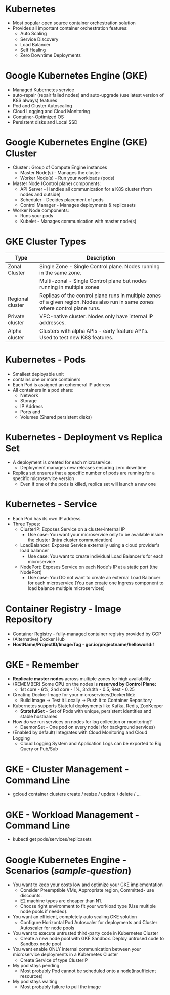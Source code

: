 # Kubernetes
- Most popular open source container orchestration solution
- Provides all important container orchestration features:
  - Auto Scaling
  - Service Discovery
  - Load Balancer
  - Self Healing
  - Zero Downtime Deployments
# Google Kubernetes Engine (GKE)
- Managed Kubernetes service
- auto-repair (repair failed nodes) and auto-upgrade (use latest version of K8S always) features
- Pod and Cluster Autoscaling
- Cloud Logging and Cloud Monitoring
- Container-Optimized OS
- Persistent disks and Local SSD
# Google Kubernetes Engine (GKE) Cluster
- Cluster : Group of Compute Engine instances
  - Master Node(s) - Manages the cluster
  - Worker Node(s) - Run your workloads (pods)
- Master Node (Control plane) components:
  - API Server - Handles all communication for a K8S cluster (from nodes and outside)
  - Scheduler - Decides placement of pods
  - Control Manager - Manages deployments & replicasets
- Worker Node components:
  - Runs your pods
  - Kubelet - Manages communication with master node(s)
# GKE Cluster Types
| Type | Description |
| ----- | ----- |
| Zonal Cluster | Single Zone - Single Control plane. Nodes running in the same zone. |
| | Multi-zonal - Single Control plane but nodes running in multiple zones |
| Regional cluster | Replicas of the control plane runs in multiple zones of a given region. Nodes also run in same zones where control plane runs.
| Private cluster | VPC-native cluster. Nodes only have internal IP addresses. |
| Alpha cluster | Clusters with alpha APIs - early feature API's. Used to test new K8S features. |
# Kubernetes - Pods
- Smallest deployable unit
- contains one or more containers
- Each Pod is assigned an ephemeral IP address
- All containers in a pod share:
  - Network 
  - Storage 
  - IP Address 
  - Ports and 
  - Volumes (Shared persistent disks)
# Kubernetes - Deployment vs Replica Set
- A deployment is created for each microservice:
  - Deployment manages new releases ensuring zero downtime
- Replica set ensures that a specific number of pods are running for a specific microservice version
  - Even if one of the pods is killed, replica set will launch a new one
# Kubernetes - Service
- Each Pod has its own IP address
- Three Types:
  - ClusterIP: Exposes Service on a cluster-internal IP
    - Use case: You want your microservice only to be available inside the cluster (Intra cluster communication)
  - LoadBalancer: Exposes Service externally using a cloud provider's load balancer
    - Use case: You want to create individual Load Balancer's for each microservice
  - NodePort: Exposes Service on each Node's IP at a static port (the NodePort)
    - Use case: You DO not want to create an external Load Balancer for each microservice (You can create one Ingress component to load balance multiple microservices)
# Container Registry - Image Repository
- Container Registry - fully-managed container registry provided by GCP
- (Alternative) Docker Hub
- **HostName/ProjectID/Image:Tag - gcr.io/projectname/helloworld:1**
# GKE - **Remember**
- **Replicate master nodes** across multiple zones for high availability
- (REMEMBER) Some **CPU** on the nodes is **reserved by Control Plane:** 
  - 1st core - 6%, 2nd core - 1%, 3rd/4th - 0.5, Rest - 0.25
- Creating Docker Image for your microservices(Dockerfile):
  - Build Image -> Test it Locally -> Push it to Container Repository
- Kubernetes supports Stateful deployments like Kafka, Redis, ZooKeeper
  - **StatefulSet** - Set of Pods with unique, persistent identities and stable hostnames
- How do we run services on nodes for log collection or monitoring?
  - DaemonSet - One pod on every node! (for background services)
- (Enabled by default) Integrates with Cloud Monitoring and Cloud Logging
  - Cloud Logging System and Application Logs can be exported to Big Query or Pub/Sub
# GKE - Cluster Management - Command Line
- gcloud container clusters create / resize / update / delete / ...
# GKE - Workload Management - Command Line
- kubectl get pods/services/replicasets
# Google Kubernetes Engine - Scenarios (*sample-question*)
- You want to keep your costs low and optimize your GKE implementation
  - Consider Preemptible VMs, Appropriate region, Committed- use discounts.
  - E2 machine types are cheaper than N1.
  - Choose right environment to fit your workload type (Use multiple node pools if needed).
- You want an efficient, completely auto scaling GKE solution
  - Configure Horizontal Pod Autoscaler for deployments and Cluster Autoscaler for node pools
- You want to execute untrusted third-party code in Kubernetes Cluster
  - Create a new node pool with GKE Sandbox. Deploy untrused code to Sandbox node pool
- You want enable ONLY internal communication between your microservice deployments in a Kubernetes Cluster
  - Create Service of type ClusterIP
- My pod stays pending
  - Most probably Pod cannot be scheduled onto a node(insufficient resources)
- My pod stays waiting
  - Most probably failure to pull the image

